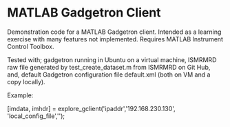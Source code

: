 # MATLAB Gadgetron Client
Demonstration code for a MATLAB Gadgetron client.
Intended as a learning exercise with many features not implemented.
Requires MATLAB Instrument Control Toolbox.

Tested with;
  gadgetron running in Ubuntu on a virtual machine, 
  ISMRMRD raw file generated by test_create_dataset.m from ISMRMRD on Git Hub, and, 
  default Gadgetron configuration file default.xml (both on VM and a copy locally).

Example:

  [imdata, imhdr] = explore_gclient('ipaddr','192.168.230.130', 'local_config_file','');



